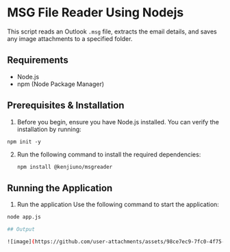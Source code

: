 # MSG File Reader Using Nodejs

This script reads an Outlook `.msg` file, extracts the email details, and saves any image attachments to a specified folder.

## Requirements

- Node.js
- npm (Node Package Manager)

## Prerequisites & Installation

1. Before you begin, ensure you have Node.js installed. You can verify the installation by running:

```
npm init -y
```


2. Run the following command to install the required dependencies:

   ```bash
   npm install @kenjiuno/msgreader


## Running the Application


1. Run the application
Use the following command to start the application:

```bash
node app.js

## Output

![image](https://github.com/user-attachments/assets/98ce7ec9-7fc0-4f75-afa9-7afe99a85673)
